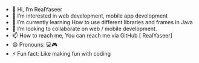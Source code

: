 - 👋 Hi, I’m RealYaseer
- 👀 I’m interested in web development, mobile app development 
- 🌱 I’m currently learning How to use different libraries and frames in Java
- 💞️ I’m looking to collaborate on web / mobile development.
- 📫 How to reach me, You can reach me via GitHub [ RealYaseer]
- 😄 Pronouns: 💻🎮
- ⚡ Fun fact: Like making fun with coding 

<!---
RealYaseer/RealYaseer is a ✨ special ✨ repository because its `README.md` (this file) appears on your GitHub profile.
You can click the Preview link to take a look at your changes.
--->

